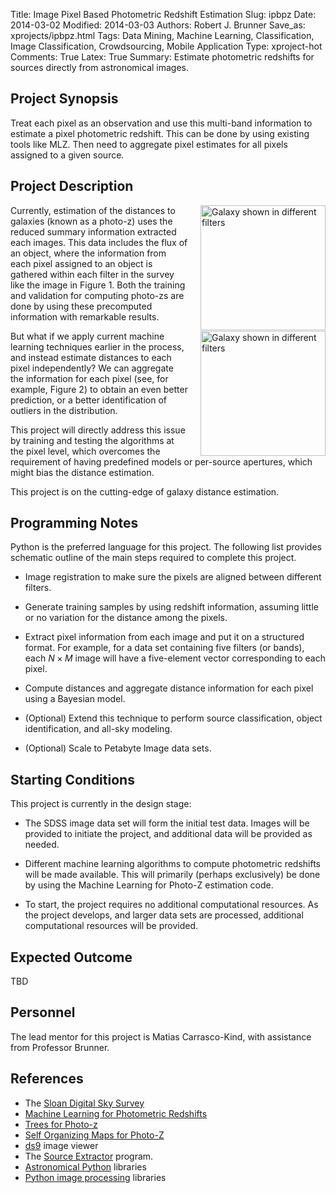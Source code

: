 Title: Image Pixel Based Photometric Redshift Estimation
Slug: ipbpz
Date: 2014-03-02
Modified: 2014-03-03
Authors: Robert J. Brunner
Save_as: xprojects/ipbpz.html
Tags: Data Mining, Machine Learning, Classification, Image Classification, Crowdsourcing, Mobile Application 
Type: xproject-hot
Comments: True
Latex: True
Summary: Estimate photometric redshifts for sources directly from astronomical images.

## Project Synopsis

Treat each pixel as an observation and use this multi-band information
to estimate a pixel photometric redshift. This can be done by using
existing tools like MLZ. Then need to aggregate pixel estimates for all
pixels assigned to a given source.

## Project Description

<img src="{filename}/static/images/gal_color.png"
alt="Galaxy shown in different filters"
width="200px" height="auto" align="right"
display="block" style="margin-left: 20px;" />

Currently,  estimation of the distances to galaxies (known as a photo-z)
uses the reduced summary information extracted each images. This data
includes the flux of an object, where the information from each pixel
assigned to an object is gathered within each filter in the survey like
the image in Figure 1. Both the training and validation for computing
photo-zs are done by using these precomputed information with remarkable
results.

<img src="{filename}/static/images/pixel_im.jpg"
alt="Galaxy shown in different filters"
width="200px" height="auto" align="right"
display="block" style="margin-left: 20px;" />

But what if we apply current machine learning techniques earlier in the
process, and instead estimate distances to each pixel independently? We
can aggregate the information for each pixel (see, for example, Figure 2)
to obtain an even better prediction, or a better identification of
outliers in the distribution. 

This project will directly address this issue by training and testing the
algorithms at the pixel level, which overcomes the requirement of having
predefined models or per-source apertures, which might bias the distance
estimation. 

This project is on the cutting-edge of galaxy distance estimation.

## Programming Notes

Python is the preferred language for this project. The following list
provides schematic outline of the main steps required to complete this
project.

- Image registration to make sure the pixels are aligned between different filters.

- Generate training samples by using redshift information, assuming
little or no variation for the distance among the pixels.

- Extract pixel information from each image and put it on a structured
format. For example, for a data set containing five filters (or bands),
each $N \times M$ image will have a five-element vector corresponding to each
pixel.

- Compute distances and aggregate distance information for each pixel
using a Bayesian model.

- (Optional) Extend this technique to perform source classification,
object identification, and all-sky modeling.

- (Optional) Scale to Petabyte Image data sets.

## Starting Conditions

This project is currently in the design stage:

- The SDSS image data set will form the initial test data. Images will
be provided to initiate the project, and additional data will be
provided as needed.

- Different machine learning algorithms to compute photometric redshifts
will be made available. This will primarily (perhaps exclusively) be
done by using the Machine Learning for Photo-Z estimation code.

- To start, the project requires no additional computational resources.
As the project develops, and larger data sets are processed, additional
computational resources will be provided.

## Expected Outcome

TBD

## Personnel

The lead mentor for this project is Matias Carrasco-Kind, with assistance from Professor Brunner.

## References

- The [Sloan Digital Sky Survey](http://www.sdss3.org)
- [Machine Learning for Photometric Redshifts](/code/mlz.html)
- [Trees for Photo-z](/papers/TPZ.html)
- [Self Organizing Maps for Photo-Z](/papers/SOMz.html)
- [ds9](http://ds9.si.edu/site/Home.html)  image viewer
- The [Source Extractor](http://www.astromatic.net/software/sextractor) program.
- [Astronomical Python](http://www.astropy.org) libraries
- [Python image processing](http://scikit-image.org) libraries
